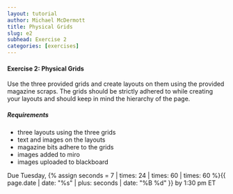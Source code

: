 ```yaml
---
layout: tutorial
author: Michael McDermott
title: Physical Grids
slug: e2
subhead: Exercise 2
categories: [exercises]
---
```

#### Exercise 2: Physical Grids
Use the three provided grids and create layouts on them using the provided magazine scraps. The grids should be strictly adhered to while creating your layouts and should keep in mind the hierarchy of the page.

##### Requirements
* three layouts using the three grids
* text and images on the layouts
* magazine bits adhere to the grids
* images added to miro
* images uploaded to blackboard

<span class="due">Due Tuesday, {% assign seconds = 7 | times: 24 | times: 60 | times: 60 %}{{ page.date | date: "%s" | plus: seconds | date: "%B %d" }} by 1:30 pm ET</span>
